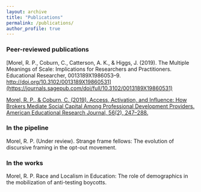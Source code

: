 ```yaml
---
layout: archive
title: "Publications"
permalink: /publications/
author_profile: true
---
```


### Peer-reviewed publications

[Morel, R. P., Coburn, C., Catterson, A. K., & Higgs, J. (2019). The Multiple Meanings of Scale: Implications for Researchers and Practitioners. Educational Researcher, 0013189X1986053–9. http://doi.org/10.3102/0013189X19860531](https://journals.sagepub.com/doi/full/10.3102/0013189X19860531)

[Morel, R. P., & Coburn, C. (2019). Access, Activation, and Influence: How Brokers Mediate Social Capital Among Professional Development Providers. American Educational Research Journal, 56(2), 247–288.](http://doi.org/10.3102/0002831218788528)

### In the pipeline

Morel, R. P. (Under review). Strange frame fellows: The evolution of discursive framing in the opt-out movement. 

### In the works

Morel, R. P. Race and Localism in Education: The role of demographics in the mobilization of anti-testing boycotts.
